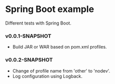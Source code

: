 # Spring Boot example

Different tests with Spring Boot.

### v0.0.1-SNAPSHOT
* Build JAR or WAR based on pom.xml profiles.

### v0.0.2-SNAPSHOT
* Change of profile name from 'other' to 'nodev'.
* Log configuration using Logback.